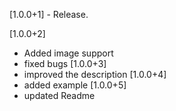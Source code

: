 [1.0.0+1] - Release.

[1.0.0+2] 
 - Added image support
 - fixed bugs
[1.0.0+3]
 - improved the description
[1.0.0+4]
 - added example
[1.0.0+5]
 - updated Readme